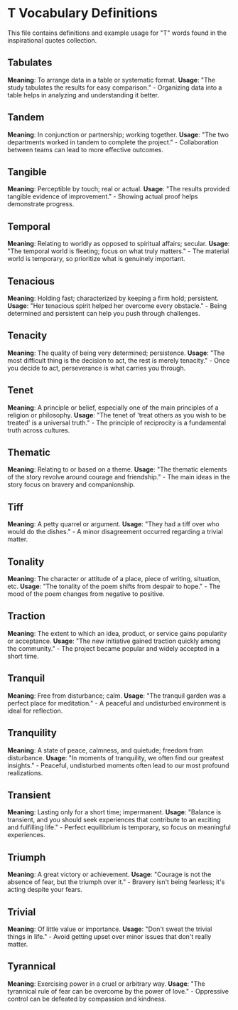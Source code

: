 # T Vocabulary Definitions

This file contains definitions and example usage for "T" words found in the inspirational quotes collection.

<!-- Add vocabulary words here following the format:
## WordName

**Meaning**: Clear, concise definition of the word.
**Usage**: "Quote or example sentence." - Explanation of the usage context.
-->

## Tabulates

**Meaning**: To arrange data in a table or systematic format.
**Usage**: "The study tabulates the results for easy comparison." - Organizing data into a table helps in analyzing and understanding it better.

## Tandem

**Meaning**: In conjunction or partnership; working together.
**Usage**: "The two departments worked in tandem to complete the project." - Collaboration between teams can lead to more effective outcomes.

## Tangible

**Meaning**: Perceptible by touch; real or actual.
**Usage**: "The results provided tangible evidence of improvement." - Showing actual proof helps demonstrate progress.

## Temporal

**Meaning**: Relating to worldly as opposed to spiritual affairs; secular.
**Usage**: "The temporal world is fleeting; focus on what truly matters." - The material world is temporary, so prioritize what is genuinely important.

## Tenacious

**Meaning**: Holding fast; characterized by keeping a firm hold; persistent.
**Usage**: "Her tenacious spirit helped her overcome every obstacle." - Being determined and persistent can help you push through challenges.

## Tenacity

**Meaning**: The quality of being very determined; persistence.
**Usage**: "The most difficult thing is the decision to act, the rest is merely tenacity." - Once you decide to act, perseverance is what carries you through.

## Tenet

**Meaning**: A principle or belief, especially one of the main principles of a religion or philosophy.
**Usage**: "The tenet of 'treat others as you wish to be treated' is a universal truth." - The principle of reciprocity is a fundamental truth across cultures.

## Thematic

**Meaning**: Relating to or based on a theme.
**Usage**: "The thematic elements of the story revolve around courage and friendship." - The main ideas in the story focus on bravery and companionship.

## Tiff

**Meaning**: A petty quarrel or argument.
**Usage**: "They had a tiff over who would do the dishes." - A minor disagreement occurred regarding a trivial matter.

## Tonality

**Meaning**: The character or attitude of a place, piece of writing, situation, etc.
**Usage**: "The tonality of the poem shifts from despair to hope." - The mood of the poem changes from negative to positive.

## Traction

**Meaning**: The extent to which an idea, product, or service gains popularity or acceptance.
**Usage**: "The new initiative gained traction quickly among the community." - The project became popular and widely accepted in a short time.

## Tranquil

**Meaning**: Free from disturbance; calm.
**Usage**: "The tranquil garden was a perfect place for meditation." - A peaceful and undisturbed environment is ideal for reflection.

## Tranquility

**Meaning**: A state of peace, calmness, and quietude; freedom from disturbance.
**Usage**: "In moments of tranquility, we often find our greatest insights." - Peaceful, undisturbed moments often lead to our most profound realizations.

## Transient

**Meaning**: Lasting only for a short time; impermanent.
**Usage**: "Balance is transient, and you should seek experiences that contribute to an exciting and fulfilling life." - Perfect equilibrium is temporary, so focus on meaningful experiences.

## Triumph

**Meaning**: A great victory or achievement.
**Usage**: "Courage is not the absence of fear, but the triumph over it." - Bravery isn't being fearless; it's acting despite your fears.

## Trivial

**Meaning**: Of little value or importance.
**Usage**: "Don't sweat the trivial things in life." - Avoid getting upset over minor issues that don't really matter.

## Tyrannical

**Meaning**: Exercising power in a cruel or arbitrary way.
**Usage**: "The tyrannical rule of fear can be overcome by the power of love." - Oppressive control can be defeated by compassion and kindness.
